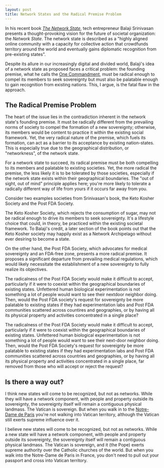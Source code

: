 ```yaml
---
layout: post
title: Network States and the Radical Premise Problem
---
```


In his recent book [_The Network State_](https://thenetworkstate.com/), tech entrepreneur Balaji Srinivasan presents a thought-provoking vision for the future of societal organization: the _Network State_. The network state is described as a "highly aligned online community with a capacity for collective action that crowdfunds territory around the world and eventually gains diplomatic recognition from pre-existing states".

Despite its allure in our increasingly digital and divided world, Balaji's idea of a network state as proposed faces a critical problem: the founding premise, what he calls the [One Commandment](https://thenetworkstate.com/the-one-commandment), must be radical enough to compel its members to seek sovereignty but must also be palatable enough to gain recognition from existing nations. This, I argue, is the fatal flaw in the approach.

## The Radical Premise Problem
The heart of the issue lies in the contradiction inherent in the network state's founding premise. It must be radically different from the prevailing norms of society to compel the formation of a new sovereignty; otherwise, its members would be content to practice it within the existing social framework. Yet, the very radical nature of the premise, which fuels its formation, can act as a barrier to its acceptance by existing nation-states. This is especially true due to the geographical distribution, or "networkness", of the network state.

For a network state to succeed, its radical premise must be both compelling to its members and palatable to existing societies. Yet, the more radical the premise, the less likely it is to be tolerated by those societies, especially if the network state exists within their geographical boundaries. The "out of sight, out of mind" principle applies here; you're more likely to tolerate a radically different way of life from yours if it occurs far away from you.

Consider two examples societies from Srinivasan's book, the Keto Kosher Society and the Post FDA Society.

The Keto Kosher Society, which rejects the consumption of sugar, may not be radical enough to drive its members to seek sovereignty. It's a lifestyle choice that could, in theory, be practiced within the existing societal framework. To Balaji's credit, a later section of the book points out that the Keto Kosher society may happily exist as a Network Archipelago without ever desiring to become a state.

On the other hand, the Post FDA Society, which advocates for medical sovereignty and an FDA-free zone, presents a more radical premise. It proposes a significant departure from prevailing medical regulations, which would likely necessitate the establishment of a new sovereignty to fully realize its objectives.

The radicalness of the Post FDA Society would make it difficult to accept, particularly if it were
to coexist within the geographical boundaries of existing states. Unfettered human biological experimentation is not something a lot of people would want to see their nextdoor neighbor doing.
Then, would the Post FDA society's request for sovereignty be more palatable to existing states if
they had experimentation labs and Post FDA communities scattered across countires and geographies, or by having all its physical property and activities concentrated in a single place?

The radicalness of the Post FDA Society would make it difficult to accept, particularly if it were to coexist within the geographical boundaries of existing states. Unfettered human biological experimentation is not something a lot of people would want to see their next-door neighbor doing. Then, would the Post FDA Society's request for sovereignty be more palatable to existing states if they had experimentation labs and Post FDA communities scattered across countries and geographies, or by having all its physical property and activities concentrated in a single place, far removed from those who will accept or reject the request?

## Is there a way out?
I think new states will come to be recognized, but not as networks. While they will have a network
component, with people and property outside its sovereignty, the sovereignty itself will remain a
contiguous physical landmass. The Vatican is sovereign. But when you walk in to the [Notre-Dame de Paris](https://en.wikipedia.org/wiki/Notre-Dame_de_Paris)
you're not walking into Vatican territory, although the Vatican still exerts supreme influence over it. 

I believe new states will come to be recognized, but not as networks. While a new state will have a network component, with people and property outside its sovereignty, the sovereignty itself will remain a contiguous physical landmass. The Vatican is sovereign, and it (the Pope) exerts supreme authority over the Catholic churches of the world. But when you walk into the Notre-Dame de Paris in France, you don't need to pull out your passport and cross into Vatican territory.